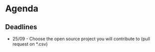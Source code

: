 # Agenda

## Deadlines
* 25/09 - Choose the open source project you will contribute to (pull request on \*.csv)
